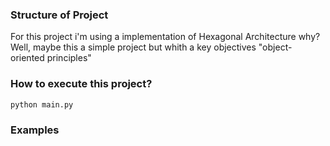 ### Structure of Project
For this project i'm using a implementation of Hexagonal Architecture
why? 
Well, maybe this a simple project but whith a key objectives
"object-oriented principles"


### How to execute this project?
`python main.py`

### Examples


